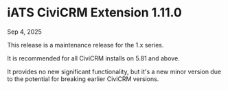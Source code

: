 # iATS CiviCRM Extension 1.11.0

Sep 4, 2025

This release is a maintenance release for the 1.x series. 

It is recommended for all CiviCRM installs on 5.81 and above. 

It provides no new significant functionality, but it's a new minor version due to the potential for breaking earlier CiviCRM versions.
